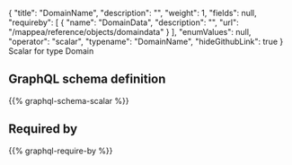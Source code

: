 {
  "title": "DomainName",
  "description": "",
  "weight": 1,
  "fields": null,
  "requireby": [
    {
      "name": "DomainData",
      "description": "",
      "url": "/mappea/reference/objects/domaindata"
    }
  ],
  "enumValues": null,
  "operator": "scalar",
  "typename": "DomainName",
  "hideGithubLink": true
}
Scalar for type Domain
## GraphQL schema definition

{{% graphql-schema-scalar %}}

## Required by

{{% graphql-require-by %}}
